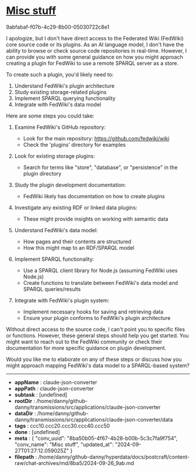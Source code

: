 # [Misc stuff](https://claude.ai/chat/8ba50b05-4f67-4b28-b00b-5c3c7fa9f754)

9abfabaf-f07b-4c29-8b00-05030722c8e1

 I apologize, but I don't have direct access to the Federated Wiki (FedWiki) core source code or its plugins. As an AI language model, I don't have the ability to browse or check source code repositories in real-time. However, I can provide you with some general guidance on how you might approach creating a plugin for FedWiki to use a remote SPARQL server as a store.

To create such a plugin, you'd likely need to:

1. Understand FedWiki's plugin architecture
2. Study existing storage-related plugins
3. Implement SPARQL querying functionality
4. Integrate with FedWiki's data model

Here are some steps you could take:

1. Examine FedWiki's GitHub repository:
   - Look for the main repository: https://github.com/fedwiki/wiki
   - Check the 'plugins' directory for examples

2. Look for existing storage plugins:
   - Search for terms like "store", "database", or "persistence" in the plugin directory

3. Study the plugin development documentation:
   - FedWiki likely has documentation on how to create plugins

4. Investigate any existing RDF or linked data plugins:
   - These might provide insights on working with semantic data

5. Understand FedWiki's data model:
   - How pages and their contents are structured
   - How this might map to an RDF/SPARQL model

6. Implement SPARQL functionality:
   - Use a SPARQL client library for Node.js (assuming FedWiki uses Node.js)
   - Create functions to translate between FedWiki's data model and SPARQL queries/results

7. Integrate with FedWiki's plugin system:
   - Implement necessary hooks for saving and retrieving data
   - Ensure your plugin conforms to FedWiki's plugin architecture

Without direct access to the source code, I can't point you to specific files or functions. However, these general steps should help you get started. You might want to reach out to the FedWiki community or check their documentation for more specific guidance on plugin development.

Would you like me to elaborate on any of these steps or discuss how you might approach mapping FedWiki's data model to a SPARQL-based system?

---

* **appName** : claude-json-converter
* **appPath** : claude-json-converter
* **subtask** : [undefined]
* **rootDir** : /home/danny/github-danny/transmissions/src/applications/claude-json-converter
* **dataDir** : /home/danny/github-danny/transmissions/src/applications/claude-json-converter/data
* **tags** : ccc10.ccc20.ccc30.ccc40.ccc50
* **done** : [undefined]
* **meta** : {
  "conv_uuid": "8ba50b05-4f67-4b28-b00b-5c3c7fa9f754",
  "conv_name": "Misc stuff",
  "updated_at": "2024-09-27T01:27:12.059025Z"
}
* **filepath** : /home/danny/github-danny/hyperdata/docs/postcraft/content-raw/chat-archives/md/8ba5/2024-09-26_9ab.md